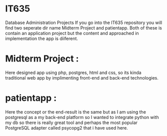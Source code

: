 # IT635
Database Administration Projects
If you go into the IT635 repository you will find two seperate dir name Midterm Project and patientapp. Both of these is contain an application project but the content and approached in implementation the app is diiferent.
# Midterm Project :
 Here designed app using php, postgres, html and css, so its kinda traditional web app by implimenting front-end and back-end technologies.
# patientapp :
Here the concept or the end-result is the same but as I am using the postgresql as a my back-end platform so I wanted to integrate python with my db so there is really great
tool and perhaps the most popular PostgreSQL adapter called psycopg2 that i have used here. 
